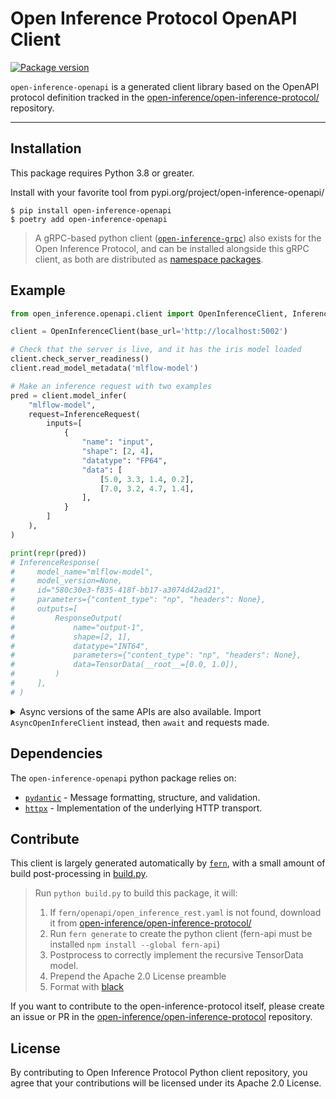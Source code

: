 # Open Inference Protocol OpenAPI Client

<p>
<a href="https://pypi.org/project/open-inference-openapi/">
    <img src="https://badge.fury.io/py/open-inference-openapi.svg" alt="Package version">
</a>
</p>

`open-inference-openapi` is a generated client library based on the OpenAPI protocol definition tracked in the [open-inference/open-inference-protocol/](https://github.com/open-inference/open-inference-protocol/blob/main/specification/protocol/open_inference_rest.yaml) repository.

---

## Installation

This package requires Python 3.8 or greater.

Install with your favorite tool from pypi.org/project/open-inference-openapi/

```console
$ pip install open-inference-openapi
$ poetry add open-inference-openapi
```

> A gRPC-based python client ([`open-inference-grpc`](https://pypi.org/project/open-inference-grpc)) also exists for the Open Inference Protocol, and can be installed alongside this gRPC client, as both are distributed as [namespace packages](https://packaging.python.org/en/latest/guides/packaging-namespace-packages/#packaging-namespace-packages).

## Example

```python
from open_inference.openapi.client import OpenInferenceClient, InferenceRequest

client = OpenInferenceClient(base_url='http://localhost:5002')

# Check that the server is live, and it has the iris model loaded
client.check_server_readiness()
client.read_model_metadata('mlflow-model')

# Make an inference request with two examples
pred = client.model_infer(
    "mlflow-model",
    request=InferenceRequest(
        inputs=[
            {
                "name": "input",
                "shape": [2, 4],
                "datatype": "FP64",
                "data": [
                    [5.0, 3.3, 1.4, 0.2],
                    [7.0, 3.2, 4.7, 1.4],
                ],
            }
        ]
    ),
)

print(repr(pred))
# InferenceResponse(
#     model_name="mlflow-model",
#     model_version=None,
#     id="580c30e3-f835-418f-bb17-a3074d42ad21",
#     parameters={"content_type": "np", "headers": None},
#     outputs=[
#         ResponseOutput(
#             name="output-1",
#             shape=[2, 1],
#             datatype="INT64",
#             parameters={"content_type": "np", "headers": None},
#             data=TensorData(__root__=[0.0, 1.0]),
#         )
#     ],
# )
```

<details><summary>Async versions of the same APIs are also available. Import <code>AsyncOpenInfereClient</code> instead, then <code>await</code> and requests made.</summary>

```py
from open_inference.openapi.client import AsyncOpenInferenceClient

client = AsyncOpenInferenceClient(base_url="http://localhost:5002")
await client.check_server_readiness()
```

</details>

## Dependencies

The `open-inference-openapi` python package relies on:

- [`pydantic`](https://github.com/pydantic/pydantic) - Message formatting, structure, and validation.
- [`httpx`](https://github.com/encode/httpx/) - Implementation of the underlying HTTP transport.

## Contribute

This client is largely generated automatically by [`fern`](https://github.com/fern-api/fern), with a small amount of build post-processing in [build.py](https://github.com/open-inference/python-clients/blob/main/packages/open-inference-grpc/build.py).

> Run `python build.py` to build this package, it will:
>
> 1. If `fern/openapi/open_inference_rest.yaml` is not found, download it from [open-inference/open-inference-protocol/](https://github.com/open-inference/open-inference-protocol/blob/main/specification/protocol/open_inference_rest.yaml)
> 1. Run `fern generate` to create the python client (fern-api must be installed `npm install --global fern-api`)
> 1. Postprocess to correctly implement the recursive TensorData model.
> 1. Prepend the Apache 2.0 License preamble
> 1. Format with [black](https://github.com/psf/black)

If you want to contribute to the open-inference-protocol itself, please create an issue or PR in the [open-inference/open-inference-protocol](https://github.com/open-inference/open-inference-protocol) repository.

## License

By contributing to Open Inference Protocol Python client repository, you agree that your contributions will be licensed under its Apache 2.0 License.
